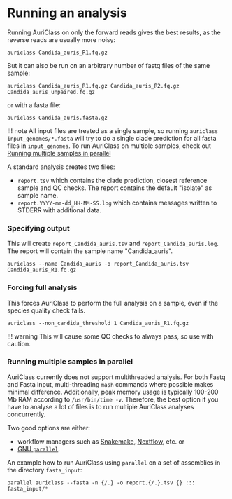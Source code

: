# Running an analysis

Running AuriClass on only the forward reads gives the best results, as the reverse reads are usually more noisy:

```
auriclass Candida_auris_R1.fq.gz
```

But it can also be run on an arbitrary number of fastq files of the same sample:

```
auriclass Candida_auris_R1.fq.gz Candida_auris_R2.fq.gz Candida_auris_unpaired.fq.gz
```

or with a fasta file:

```
auriclass Candida_auris.fasta.gz
```

!!! note
    All input files are treated as a single sample, so running `auriclass input_genomes/*.fasta` will try to do a single clade prediction for all fasta files in `input_genomes`. To run AuriClass on multiple samples, check out [Running multiple samples in parallel](#running-multiple-samples-in-parallel)

A standard analysis creates two files:
- `report.tsv` which contains the clade prediction, closest reference sample and QC checks. The report contains the default "isolate" as sample name.
- `report.YYYY-mm-dd_HH-MM-SS.log` which contains messages written to STDERR with additional data.

### Specifying output

This will create `report_Candida_auris.tsv` and `report_Candida_auris.log`. The report will contain the sample name "Candida_auris".

```
auriclass --name Candida_auris -o report_Candida_auris.tsv Candida_auris_R1.fq.gz
```

### Forcing full analysis

This forces AuriClass to perform the full analysis on a sample, even if the species quality check fails.

```
auriclass --non_candida_threshold 1 Candida_auris_R1.fq.gz
```

!!! warning
    This will cause some QC checks to always pass, so use with caution.

### Running multiple samples in parallel

AuriClass currently does not support multithreaded analysis. For both Fastq and Fasta input, multi-threading `mash` commands where possible makes minimal difference. Additionally, peak memory usage is typically 100-200 Mb RAM according to `/usr/bin/time -v`. Therefore, the best option if you have to analyse a lot of files is to run multiple AuriClass analyses concurrently. 

Two good options are either:

- workflow managers such as [Snakemake](https://snakemake.readthedocs.io/en/stable/), [Nextflow](https://www.nextflow.io/), etc. or
- [GNU `parallel`](https://www.gnu.org/software/parallel/).

An example how to run AuriClass using `parallel` on a set of assemblies in the directory `fasta_input`:

```
parallel auriclass --fasta -n {/.} -o report.{/.}.tsv {} ::: fasta_input/*
```